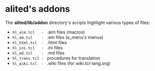 # alited's addons

The **alited/lib/addon** directory's scripts highlight various types of files:

  * `hl_alm.tcl   - ` .alm files (macros)
  * `hl_em.tcl    - ` .em files (e_menu's menus)
  * `hl_html.tcl  - ` .html files
  * `hl_ini.tcl   - ` .ini files
  * `hl_md.tcl    - ` .md files
  * `hl_trans.tcl - ` procedures for translation
  * `hl_wiki.tcl  - ` .wiki files (for wiki.tcl-lang.org)